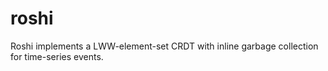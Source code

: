 # roshi

Roshi implements a LWW-element-set CRDT with inline garbage collection for time-series events.

